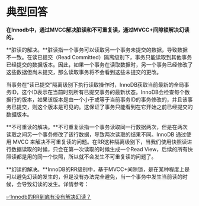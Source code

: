 # 典型回答


**在Innodb中，通过MVCC解决脏读和不可重复读，通过MVCC+间隙锁解决幻读的。**



**脏读的解决。**脏读指一个事务可以读取另一个事务未提交的数据，导致数据不一致。在读已提交（Read Committed）隔离级别下，事务只能读取到其他事务已经提交的数据版本。因此，如果一个事务在读取数据时，另一个事务已经修改了这些数据但尚未提交，那么读取事务将不会看到这些未提交的更改。



当事务在“读已提交”隔离级别下执行读取操作时，InnoDB获取当前最新的全局事务ID，这个ID表示在当前时刻所有已提交事务的最新状态。InnoDB会检查每个数据行的版本，如果该版本是由一个小于或等于当前事务ID的事务修改的，并且该事务已提交，则这个版本是可见的。这保证了事务只能看到在它开始之前已经提交的数据版本。



**不可重读的解决。**不可重复读指一个事务读取同一行数据两次，但是在两次读取之间另一个事务修改了该行数据，导致两次读取的结果不同。InnoDB 通过使用 MVCC 来解决不可重复读的问题。在RR这种隔离级别下，当我们使用快照读进行数据读取的时候，只会在第一次读取的时候生成一个Read View，后续的所有快照读都是用的同一个快照，所以就不会发生不可重复读的问题了。



**幻读的解决。**InnoDB的RR级别中，基于MVCC+间隙锁，是在某种程度上是可以避免幻读的发生的，但是没有办法完全避免，当一个事务中发生当前读的时候，会导致幻读的发生。详情参考：



[✅Innodb的RR到底有没有解决幻读？](https://www.yuque.com/hollis666/qyhor6/vmaulo)

